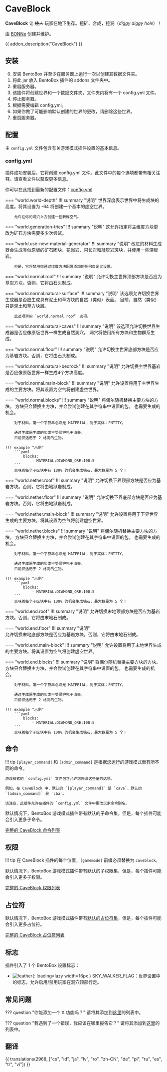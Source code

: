 # CaveBlock

**CaveBlock** 让 ~~矮人~~ 玩家在地下生存。挖矿、合成，挖洞（*diggy diggy hole*）！

由 [BONNe](https://github.com/BONNe) 创建并维护。

{{ addon_description("CaveBlock") }}

## 安装

0. 安装 BentoBox 并至少在服务器上运行一次以创建其数据文件夹。
1. 将此 jar 放入 BentoBox 插件的 addons 文件夹中。
2. 重启服务器。
3. 该插件将创建世界和一个数据文件夹，文件夹内将有一个 config.yml 文件。
4. 停止服务器。
5. 根据需要编辑 config.yml。
6. 如果你做了可能影响默认创建的世界的更改，请删除这些世界。
7. 重启服务器。

## 配置

主 `config.yml` 文件包含有关游戏模式插件设置的基本信息。

### config.yml

插件成功安装后，它将创建 config.yml 文件。此文件中的每个选项都带有相关注释。请查看文件以获取更多信息。

你可以在此找到最新的配置文件：[config.yml](https://github.com/BentoBoxWorld/CaveBlock/blob/develop/src/main/resources/config.yml)

=== "world.world-depth"
    !!! summary "说明"
        世界深度表示世界中将生成块的高度。将其设置为 -64 将创建一个基本的虚空世界。

        允许在你的洞穴上方创建一些新鲜空气。

=== "world.generation-tries"
    !!! summary "说明"
        这允许指定将主维度方块更改为矿石方块需要多少次尝试。

=== "world.use-new-material-generator"
    !!! summary "说明"
        改进的材料生成器会生成类似原版的矿石团块、花岗岩、闪长岩和凝灰岩斑块，并使用一些深板岩。

        但是，它将禁用你通过维度方块配置添加的任何自定义设置。

=== "world.normal.roof"
    !!! summary "说明"
        允许切换主世界顶部方块是否应为基岩方块。否则，它将由石头制成。

=== "world.normal.natural-surface"
    !!! summary "说明" 
        该选项允许切换世界生成器是否应生成具有泥土和草方块的自然（类似）表面。
        目前，自然（类似）只是泥土和草方块层。

        此选项禁用 `world.normal.roof` 选项。

=== "world.normal.natural-caves"
    !!! summary "说明"
        该选项允许切换世界生成器是否应像原版世界一样生成自然洞穴。
        洞穴将使用所有方块和生物群系生成。

=== "world.normal.floor" 
    !!! summary "说明"
        允许切换主世界底部方块是否应为基岩方块。否则，它将由石头制成。

=== "world.normal.natural-bedrock"
    !!! summary "说明" 
        允许切换主世界基岩是否应像原版世界一样生成4个方块高度。

=== "world.normal.main-block"
    !!! summary "说明"
        允许设置将用于主世界生成的主要方块。将其设置为空气将创建虚空世界。

=== "world.normal.blocks"
    !!! summary "说明"
        将偶尔随机替换主要方块的方块。
        方块只会替换主方块，并会尝试创建在其字符串中设置的包。
        也需要生成的机会。
        
        对于材料，第一个字符串必须是 MATERIAL，对于实体：ENTITY。
        
        通过生成器生成的实体不受保护免于消失。
        目前仅适用于 2 格高的生物。

    !!! example "示例"
        ```yaml
            blocks:
                - MATERIAL:DIAMOND_ORE:100:5 
        ```        
        意味着每个子区块中有 100% 的机会生成钻石，最大数量为 5 个！

=== "world.nether.roof"
    !!! summary "说明"
        允许切换下界顶部方块是否应为基岩方块。否则，它将由地狱岩制成。

=== "world.nether.floor"
    !!! summary "说明"
        允许切换下界底部方块是否应为基岩方块。否则，它将由地狱岩制成。

=== "world.nether.main-block"
    !!! summary "说明"
        允许设置将用于下界世界生成的主要方块。将其设置为空气将创建虚空世界。

=== "world.nether.blocks"
    !!! summary "说明"
        将偶尔随机替换主要方块的方块。
        方块只会替换主方块，并会尝试创建在其字符串中设置的包。
        也需要生成的机会。
        
        对于材料，第一个字符串必须是 MATERIAL，对于实体：ENTITY。
        
        通过生成器生成的实体不受保护免于消失。
        目前仅适用于 2 格高的生物。

    !!! example "示例"
        ```yaml
            blocks:
                - MATERIAL:DIAMOND_ORE:100:5 
        ```        
        意味着每个子区块中有 100% 的机会生成钻石，最大数量为 5 个！

=== "world.end.roof"
    !!! summary "说明"
        允许切换末地顶部方块是否应为基岩方块。否则，它将由末地石制成。

=== "world.end.floor"
    !!! summary "说明"  
        允许切换末地底部方块是否应为基岩方块。否则，它将由末地石制成。

=== "world.end.main-block"
    !!! summary "说明"
        允许设置将用于末地世界生成的主要方块。将其设置为空气将创建虚空世界。

=== "world.end.blocks"
    !!! summary "说明"
        将偶尔随机替换主要方块的方块。
        方块只会替换主方块，并会尝试创建在其字符串中设置的包。
        也需要生成的机会。
        
        对于材料，第一个字符串必须是 MATERIAL，对于实体：ENTITY。
        
        通过生成器生成的实体不受保护免于消失。
        目前仅适用于 2 格高的生物。

    !!! example "示例" 
        ```yaml
            blocks:
                - MATERIAL:DIAMOND_ORE:100:5 
        ```        
        意味着每个子区块中有 100% 的机会生成钻石，最大数量为 5 个！

## 命令

!!! tip
    `[player_command]` 和 `[admin_command]` 是根据您运行的游戏模式而有所不同的命令。
    
    游戏模式的 `config.yml` 文件包含允许您修改这些值的选项。
    
    例如，在 CaveBlock 中，默认的 `[player_command]` 是 `cave`，默认的 `[admin_command]` 是 `cba`。
    
    请注意，此插件允许在插件的 `config.yml` 文件中更改玩家命令别名。


默认情况下，BentoBox 游戏模式插件带有默认的子命令集，但是，每个插件可能会引入更多子命令。

[完整的 CaveBlock 命令列表](Commands)

## 权限

!!! tip
    在 CaveBlock 插件的每个位置，`[gamemode]` 前缀必须替换为 `caveblock`。

默认情况下，BentoBox 游戏模式插件带有默认的子权限集，但是，每个插件可能会引入更多子权限。

[完整的 CaveBlock 权限列表](Permissions)


## 占位符

默认情况下，BentoBox 游戏模式插件带有[默认的占位符集](../../BentoBox/Placeholders)，但是，每个插件可能会引入更多占位符。

[完整的 CaveBlock 占位符列表](Placeholders)


## 标志

插件引入了 1 个 BentoBox 设置标志：

- ![feather](https://static.wikia.nocookie.net/minecraft_gamepedia/images/e/e2/Feather_JE3_BE2.png){: loading=lazy width=16px } SKY_WALKER_FLAG：世界设置中的标志，允许启用/禁用玩家在洞穴顶部行走。


## 常见问题

??? question "你能添加一个 X 功能吗？"
    请将其添加到[这里](https://github.com/BentoBoxWorld/CaveBlock/issues)的列表中。

??? question "我遇到了一个错误，我应该在哪里报告它？"
    请将其添加到[这里](https://github.com/BentoBoxWorld/CaveBlock/issues)的列表中。


## 翻译

{{ translations(2968, ["cs", "id", "ja", "lv", "ro", "zh-CN", "de", "pl", "ru", "es", "tr", "vi"]) }}
